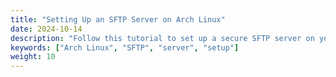 ```yaml
---
title: "Setting Up an SFTP Server on Arch Linux"
date: 2024-10-14
description: "Follow this tutorial to set up a secure SFTP server on your Arch Linux system."
keywords: ["Arch Linux", "SFTP", "server", "setup"]
weight: 10
---
```

